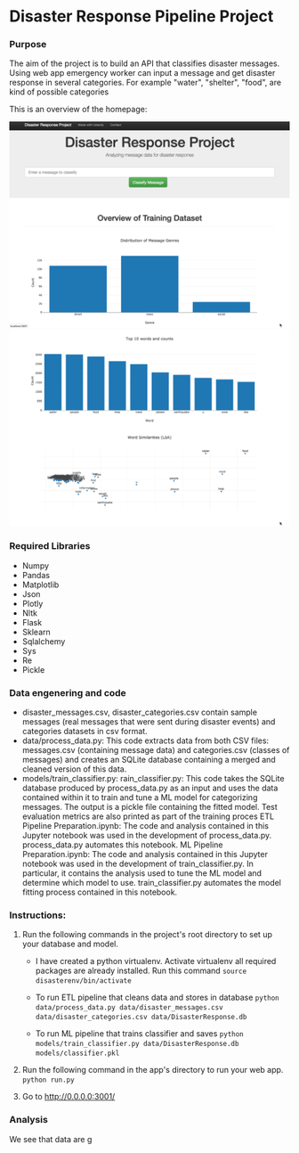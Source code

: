 # Disaster Response Pipeline Project

### Purpose
The aim of the project is to build an API that classifies disaster messages.
Using web app emergency worker can input a message and get disaster response in several categories. 
For example "water", "shelter", "food",  are kind of possible categories

<p>This is an overview of the homepage:</p>

<img src='data/home1.png' alt='homepage1'>


<img src='data/home2.png' alt='homepage2'>


### Required Libraries
- Numpy
- Pandas
- Matplotlib
- Json
- Plotly
- Nltk
- Flask
- Sklearn
- Sqlalchemy
- Sys
- Re
- Pickle
### Data engenering and code
- disaster_messages.csv, disaster_categories.csv contain sample messages (real messages that were sent during disaster events) and categories datasets in csv format.
- data/process_data.py: This code extracts data from both CSV files: messages.csv (containing message data) and categories.csv (classes of messages) and creates an SQLite database containing a merged and cleaned version of this data.
- models/train_classifier.py: rain_classifier.py: This code takes the SQLite database produced by process_data.py as an input and uses the data contained within it to train and tune a ML model for categorizing messages. The output is a pickle file containing the fitted model. Test evaluation metrics are also printed as part of the training proces
ETL Pipeline Preparation.ipynb: The code and analysis contained in this Jupyter notebook was used in the development of process_data.py. process_data.py automates this notebook.
ML Pipeline Preparation.ipynb: The code and analysis contained in this Jupyter notebook was used in the development of train_classifier.py. In particular, it contains the analysis used to tune the ML model and determine which model to use. train_classifier.py automates the model fitting process contained in this notebook.
### Instructions:
1. Run the following commands in the project's root directory to set up your database and model.
     - I have created a python virtualenv. Activate virtualenv all required packages are already installed.
     Run this command
      `source disasterenv/bin/activate`

    - To run ETL pipeline that cleans data and stores in database
        `python data/process_data.py data/disaster_messages.csv data/disaster_categories.csv data/DisasterResponse.db`
    - To run ML pipeline that trains classifier and saves
        `python models/train_classifier.py data/DisasterResponse.db models/classifier.pkl`

2. Run the following command in the app's directory to run your web app.
    `python run.py`

3. Go to http://0.0.0.0:3001/

### Analysis
We see that data are g
